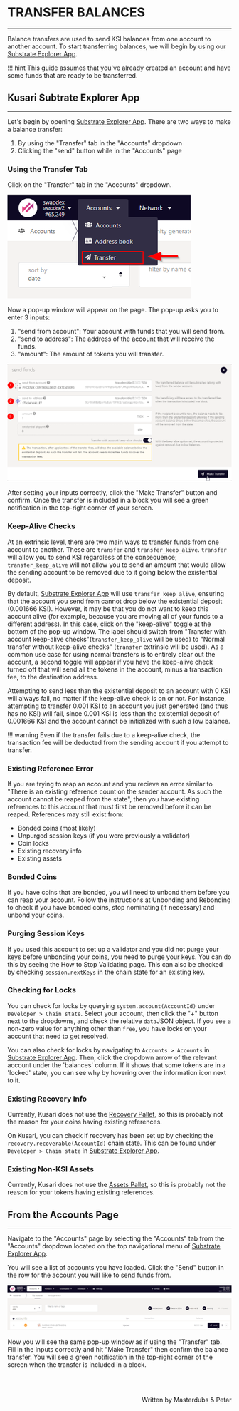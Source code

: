 # <b>TRANSFER BALANCES</b>
---

Balance transfers are used to send KSI balances from one account to another account. To start transferring balances, we will begin by using our <a href="https://polkadot.js.org/apps/?rpc=wss%3A%2F%2Fws.kusari.network#/explorer" target="_blank">Substrate Explorer App</a>. 

!!! hint
    This guide assumes that you've already created an account and have some funds that are ready to be transferred.

## <b>Kusari Subtrate Explorer App</b>
---
Let's begin by opening <a href="https://polkadot.js.org/apps/?rpc=wss%3A%2F%2Fws.kusari.network#/explorer" target="_blank">Substrate Explorer App</a>. There are two ways to make a balance transfer:

1. By using the "Transfer" tab in the "Accounts" dropdown
2. Clicking the "send" button while in the "Accounts" page

### <b>Using the Transfer Tab</b>

Click on the "Transfer" tab in the "Accounts" dropdown.

![Balance Transfer](assets/balance-transfer-01.png#center)

Now a pop-up window will appear on the page. The pop-up asks you to enter 3 inputs:

1. "send from account": Your account with funds that you will send from.
2. "send to address": The address of the account that will receive the funds.
3. "amount": The amount of tokens you will transfer.

![Balance Transfer](assets/balance-transfer-02.png#center)

After setting your inputs correctly, click the "Make Transfer" button and confirm. Once the transfer is included in a block you will see a green notification in the top-right corner of your screen.


### <b>Keep-Alive Checks</b>

At an extrinsic level, there are two main ways to transfer funds from one account to another. These are `transfer` and `transfer_keep_alive`. 
`transfer` will allow you to send KSI regardless of the consequence; `transfer_keep_alive` will not allow you to send an amount that would allow the sending account to be removed due to it going below the existential deposit.

By default, <a href="https://polkadot.js.org/apps/?rpc=wss%3A%2F%2Fws.kusari.network#/explorer" target="_blank">Substrate Explorer App</a> will use `transfer_keep_alive`, ensuring that the account you send from cannot drop below the existential deposit (0.001666 KSI). However, it may be that you do not want to keep this account alive (for example, because you are moving all of your funds to a different address). In this case, click on the "keep-alive" toggle at the bottom of the pop-up window.
The label should switch from "Transfer with account keep-alive checks"(`transfer_keep_alive` will be used) to "Normal transfer without keep-alive checks" (`transfer` extrinsic will be used). As a common use case for using normal transfers is to entirely clear out the account, a second toggle will appear if you have the keep-alive check turned off that will send all the tokens in the account, minus a transaction fee, to the destination address.

Attempting to send less than the existential deposit to an account with 0 KSI will always fail, no matter if the keep-alive check is on or not. For instance, attempting to transfer 0.001 KSI to an account you just generated (and thus has no KSI) will fail, since 0.001 KSI is less than the existential deposit of 0.001666 KSI and the account cannot be initialized with such a low balance.

!!! warning
    Even if the transfer fails due to a keep-alive check, the transaction fee will be deducted from the sending account if you attempt to transfer.

### <b>Existing Reference Error</b>

If you are trying to reap an account and you recieve an error similar to "There is an existing reference count on the sender account. As such the account cannot be reaped from the state", then you have existing references to this account that must first be removed before it can be reaped. References may still exist
from:

- Bonded coins (most likely)
- Unpurged session keys (if you were previously a validator)
- Coin locks
- Existing recovery info
- Existing assets

### <b>Bonded Coins</b>

If you have coins that are bonded, you will need to unbond them before you can reap your account. Follow the instructions at Unbonding and Rebonding to check if you have bonded coins, stop nominating (if necessary) and unbond your coins.

### <b>Purging Session Keys</b>

If you used this account to set up a validator and you did not purge your keys before unbonding your coins, you need to purge your keys. You can do this by seeing the How to Stop Validating page. This can also be checked by checking `session.nextKeys` in the chain state for an existing key.

### <b>Checking for Locks</b>

You can check for locks by querying `system.account(AccountId)` under `Developer > Chain state`. Select your account, then click the "+" button next to the dropdowns, and check the relative `data`JSON object. If you see a non-zero value for anything other than `free`, you have locks on your account that need to get resolved.

You can also check for locks by navigating to `Accounts > Accounts` in <a href="https://polkadot.js.org/apps/?rpc=wss%3A%2F%2Fws.kusari.network#/explorer" target="_blank">Substrate Explorer App</a>. Then, click the dropdown arrow of the relevant account under the 'balances' column. If it shows that some tokens are in a 'locked' state, you can see why by hovering over the information icon next to it.

### <b>Existing Recovery Info</b>

Currently, Kusari does not use the <a href="https://substrate.dev/docs/en/knowledgebase/runtime/frame#recovery" target="_blank">Recovery Pallet</a>, so this is probably not the reason for your coins having existing references.

On Kusari, you can check if recovery has been set up by checking the `recovery.recoverable(AccountId)` chain state. This can be found under `Developer > Chain state` in <a href="https://polkadot.js.org/apps/?rpc=wss%3A%2F%2Fws.kusari.network#/explorer" target="_blank">Substrate Explorer App</a>.

### <b>Existing Non-KSI Assets</b>

Currently, Kusari does not use the <a href="https://substrate.dev/docs/en/knowledgebase/runtime/frame#assets" target="_blank">Assets Pallet</a>, so this is probably not the reason for your tokens having existing references.

## <b>From the Accounts Page</b>
---
Navigate to the "Accounts" page by selecting the "Accounts" tab from the "Accounts" dropdown located on the top navigational menu of <a href="https://polkadot.js.org/apps/?rpc=wss%3A%2F%2Fws.kusari.network#/explorer" target="_blank">Substrate Explorer App</a>.

You will see a list of accounts you have loaded. Click the "Send" button in the row for the account you will like to send funds from.

![Balance Transfer](assets/balance-transfer-03.png#center)

Now you will see the same pop-up window as if using the "Transfer" tab. Fill in the inputs correctly and hit "Make Transfer" then confirm the balance transfer. You will see a green notification in the top-right corner of the screen when the transfer is included in a block.


<br></br>

<p align=right> Written by Masterdubs & Petar </p>